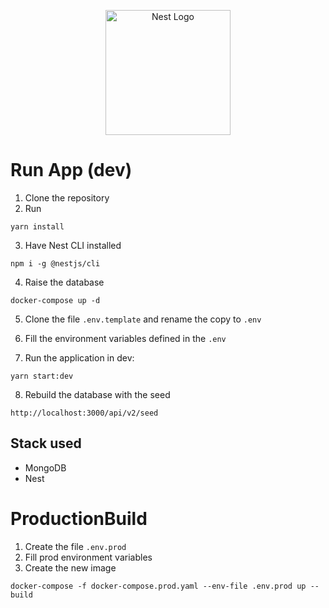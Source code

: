 <p align="center">
   <a href="http://nestjs.com/" target="blank"><img src="https://nestjs.com/img/logo-small.svg" width="200" alt="Nest Logo" /></a>
</p>

# Run App (dev)

1. Clone the repository
2. Run

```
yarn install
```

3. Have Nest CLI installed

```
npm i -g @nestjs/cli
```

4. Raise the database

```
docker-compose up -d
```

5. Clone the file `.env.template` and rename the copy to `.env`

6. Fill the environment variables defined in the `.env`

7. Run the application in dev:

```
yarn start:dev
```

8. Rebuild the database with the seed

```
http://localhost:3000/api/v2/seed
```

## Stack used

- MongoDB
- Nest

# ProductionBuild

1. Create the file `.env.prod`
2. Fill prod environment variables
3. Create the new image

```
docker-compose -f docker-compose.prod.yaml --env-file .env.prod up --build
```
